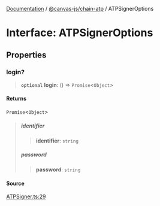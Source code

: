 [Documentation](../../../index.md) / [@canvas-js/chain-atp](../index.md) / ATPSignerOptions

# Interface: ATPSignerOptions

## Properties

### login?

> **`optional`** **login**: () => `Promise`\<`Object`\>

#### Returns

`Promise`\<`Object`\>

> ##### identifier
>
> > **identifier**: `string`
>
> ##### password
>
> > **password**: `string`
>

#### Source

[ATPSigner.ts:29](https://github.com/canvasxyz/canvas/blob/4c6b729f/packages/chain-atp/src/ATPSigner.ts#L29)
